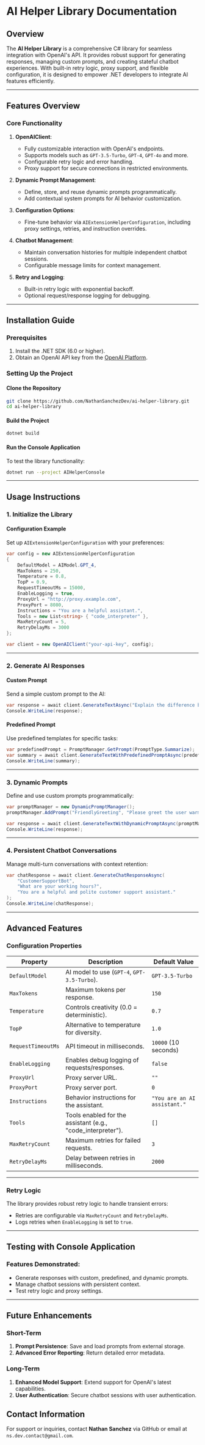 # AI Helper Library Documentation

## Overview
The **AI Helper Library** is a comprehensive C# library for seamless integration with OpenAI's API. It provides robust support for generating responses, managing custom prompts, and creating stateful chatbot experiences. With built-in retry logic, proxy support, and flexible configuration, it is designed to empower .NET developers to integrate AI features efficiently.

---

## Features Overview

### Core Functionality
1. **OpenAIClient**:
   - Fully customizable interaction with OpenAI's endpoints.
   - Supports models such as `GPT-3.5-Turbo`, `GPT-4`, `GPT-4o` and more.
   - Configurable retry logic and error handling.
   - Proxy support for secure connections in restricted environments.

2. **Dynamic Prompt Management**:
   - Define, store, and reuse dynamic prompts programmatically.
   - Add contextual system prompts for AI behavior customization.

3. **Configuration Options**:
   - Fine-tune behavior via `AIExtensionHelperConfiguration`, including proxy settings, retries, and instruction overrides.

4. **Chatbot Management**:
   - Maintain conversation histories for multiple independent chatbot sessions.
   - Configurable message limits for context management.

5. **Retry and Logging**:
   - Built-in retry logic with exponential backoff.
   - Optional request/response logging for debugging.

---

## Installation Guide

### Prerequisites
1. Install the .NET SDK (6.0 or higher).
2. Obtain an OpenAI API key from the [OpenAI Platform](https://platform.openai.com/).

### Setting Up the Project

#### Clone the Repository
```bash
git clone https://github.com/NathanSanchezDev/ai-helper-library.git
cd ai-helper-library
```

#### Build the Project
```bash
dotnet build
```

#### Run the Console Application
To test the library functionality:
```bash
dotnet run --project AIHelperConsole
```

---

## Usage Instructions

### 1. Initialize the Library

#### Configuration Example
Set up `AIExtensionHelperConfiguration` with your preferences:
```csharp
var config = new AIExtensionHelperConfiguration
{
    DefaultModel = AIModel.GPT_4,
    MaxTokens = 250,
    Temperature = 0.8,
    TopP = 0.9,
    RequestTimeoutMs = 15000,
    EnableLogging = true,
    ProxyUrl = "http://proxy.example.com",
    ProxyPort = 8080,
    Instructions = "You are a helpful assistant.",
    Tools = new List<string> { "code_interpreter" },
    MaxRetryCount = 5,
    RetryDelayMs = 3000
};

var client = new OpenAIClient("your-api-key", config);
```

---

### 2. Generate AI Responses

#### Custom Prompt
Send a simple custom prompt to the AI:
```csharp
var response = await client.GenerateTextAsync("Explain the difference between AI and machine learning.");
Console.WriteLine(response);
```

#### Predefined Prompt
Use predefined templates for specific tasks:
```csharp
var predefinedPrompt = PromptManager.GetPrompt(PromptType.Summarize);
var summary = await client.GenerateTextWithPredefinedPromptAsync(predefinedPrompt, "Artificial intelligence is transforming the tech industry...");
Console.WriteLine(summary);
```

---

### 3. Dynamic Prompts
Define and use custom prompts programmatically:
```csharp
var promptManager = new DynamicPromptManager();
promptManager.AddPrompt("FriendlyGreeting", "Please greet the user warmly.");

var response = await client.GenerateTextWithDynamicPromptAsync(promptManager, "FriendlyGreeting", "Hello, AI!");
Console.WriteLine(response);
```

---

### 4. Persistent Chatbot Conversations
Manage multi-turn conversations with context retention:
```csharp
var chatResponse = await client.GenerateChatResponseAsync(
    "CustomerSupportBot",
    "What are your working hours?",
    "You are a helpful and polite customer support assistant."
);
Console.WriteLine(chatResponse);
```

---

## Advanced Features

### Configuration Properties

| Property            | Description                                          | Default Value        |
|---------------------|------------------------------------------------------|----------------------|
| `DefaultModel`      | AI model to use (`GPT-4`, `GPT-3.5-Turbo`).          | `GPT-3.5-Turbo`      |
| `MaxTokens`         | Maximum tokens per response.                        | `150`                |
| `Temperature`       | Controls creativity (0.0 = deterministic).          | `0.7`                |
| `TopP`              | Alternative to temperature for diversity.           | `1.0`                |
| `RequestTimeoutMs`  | API timeout in milliseconds.                        | `10000` (10 seconds) |
| `EnableLogging`     | Enables debug logging of requests/responses.        | `false`              |
| `ProxyUrl`          | Proxy server URL.                                   | `""`                 |
| `ProxyPort`         | Proxy server port.                                  | `0`                  |
| `Instructions`      | Behavior instructions for the assistant.            | `"You are an AI assistant."` |
| `Tools`             | Tools enabled for the assistant (e.g., "code_interpreter"). | `[]`          |
| `MaxRetryCount`     | Maximum retries for failed requests.                | `3`                  |
| `RetryDelayMs`      | Delay between retries in milliseconds.              | `2000`               |

---

### Retry Logic
The library provides robust retry logic to handle transient errors:
- Retries are configurable via `MaxRetryCount` and `RetryDelayMs`.
- Logs retries when `EnableLogging` is set to `true`.

---

## Testing with Console Application

### Features Demonstrated:
- Generate responses with custom, predefined, and dynamic prompts.
- Manage chatbot sessions with persistent context.
- Test retry logic and proxy settings.

---

## Future Enhancements

### Short-Term
1. **Prompt Persistence**: Save and load prompts from external storage.
2. **Advanced Error Reporting**: Return detailed error metadata.

### Long-Term
1. **Enhanced Model Support**: Extend support for OpenAI's latest capabilities.
2. **User Authentication**: Secure chatbot sessions with user authentication.

## Contact Information
For support or inquiries, contact **Nathan Sanchez** via GitHub or email at `ns.dev.contact@gmail.com`.